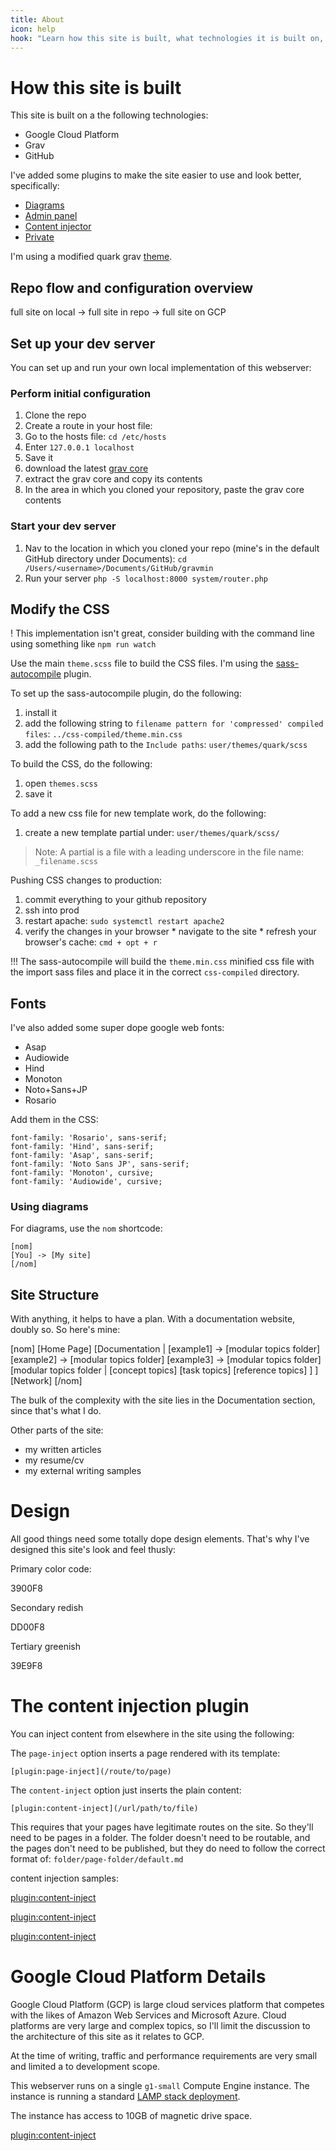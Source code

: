 ```yaml
---
title: About
icon: help
hook: "Learn how this site is built, what technologies it is built on, and how you can build one just like it."
---
```


# How this site is built

This site is built on a the following technologies:

* Google Cloud Platform
* Grav
* GitHub

I've added some plugins to make the site easier to use and look better, specifically:

* [Diagrams](https://github.com/OleVik/grav-plugin-nomnoml-uml-diagrams)
* [Admin panel](https://github.com/getgrav/grav-plugin-admin/blob/develop/README.md)
* [Content injector](https://github.com/getgrav/grav-plugin-page-inject)
* [Private](https://github.com/Diyzzuf/grav-plugin-private)

I'm using a modified quark grav [theme](https://getgrav.org/downloads/themes).

## Repo flow and configuration overview

full site on local -> full site in repo -> full site on GCP

## Set up your dev server

You can set up and run your own local implementation of this webserver:

### Perform initial configuration

1. Clone the repo
2. Create a route in your host file:
  1. Go to the hosts file: `cd /etc/hosts`
  2. Enter `127.0.0.1 localhost`
  3. Save it
3. download the latest [grav core](https://getgrav.org/downloads)
4. extract the grav core and copy its contents
5. In the area in which you cloned your repository, paste the grav core contents

### Start your dev server

1. Nav to the location in which you cloned your repo (mine's in the default GitHub directory under Documents): `cd /Users/<username>/Documents/GitHub/gravmin`
2. Run your server `php -S localhost:8000 system/router.php`


## Modify the CSS

! This implementation isn't great, consider building with the command line using something like `npm run watch`

Use the main `theme.scss` file to build the CSS files. I'm using the [sass-autocompile](https://atom.io/packages/sass-autocompile) plugin.

To set up the sass-autocompile plugin, do the following:

  1. install it
  2. add the following string to `filename pattern for 'compressed' compiled files`:
  `../css-compiled/theme.min.css`
  3. add the following path to the `Include paths`:
  `user/themes/quark/scss`

To build the CSS, do the following:

  1. open `themes.scss`
  3. save it

To add a new css file for new template work, do the following:

  1. create a new template partial under:
  `user/themes/quark/scss/`
  > Note: A partial is a file with a leading underscore in the file name: `_filename.scss`

Pushing CSS changes to production:

  1. commit everything to your github repository
  2. ssh into prod
  3. restart apache:
  `sudo systemctl restart apache2`
  4. verify the changes in your browser
    * navigate to the site
    * refresh your browser's cache:
    `cmd + opt + r`

!!! The sass-autocompile will build the `theme.min.css` minified css file with the import sass files and place it in the correct `css-compiled` directory.

## Fonts

I've also added some super dope google web fonts:

* Asap
* Audiowide
* Hind
* Monoton
* Noto+Sans+JP
* Rosario

Add them in the CSS:

```
font-family: 'Rosario', sans-serif;
font-family: 'Hind', sans-serif;
font-family: 'Asap', sans-serif;
font-family: 'Noto Sans JP', sans-serif;
font-family: 'Monoton', cursive;
font-family: 'Audiowide', cursive;
```

### Using diagrams

For diagrams, use the `nom` shortcode:

```
[nom]
[You] -> [My site]
[/nom]
```

## Site Structure

With anything, it helps to have a plan. With a documentation website, doubly so. So here's mine:

[nom]
[Home Page]
[Documentation |
  [example1] -> [modular topics folder]
  [example2] -> [modular topics folder]
  [example3] -> [modular topics folder]
  [modular topics folder |
    [concept topics]
    [task topics]
    [reference topics]
  ]
]
[Network]
[/nom]

The bulk of the complexity with the site lies in the Documentation section, since that's what I do.



Other parts of the site:
* my written articles
* my resume/cv
* my external writing samples


# Design

All good things need some totally dope design elements. That's why I've designed this site's look and feel thusly:

Primary color code:

3900F8

Secondary redish

DD00F8

Tertiary greenish

39E9F8


# The content injection plugin

You can inject content from elsewhere in the site using the following:

The `page-inject` option inserts a page rendered with its template:

`[plugin:page-inject](/route/to/page)`

The `content-inject` option just inserts the plain content:

`[plugin:content-inject](/url/path/to/file)`

This requires that your pages have legitimate routes on the site. So they'll need to be pages in a folder. The folder doesn't need to be routable, and the pages don't need to be published, but they do need to follow the correct format of: `folder/page-folder/default.md`


content injection samples:

[plugin:content-inject](/modular-topics/concept-topic)

[plugin:content-inject](/modular-topics/task-topic)

[plugin:content-inject](/modular-topics/reference-topic)

# Google Cloud Platform Details

Google Cloud Platform (GCP) is large cloud services platform that competes with the likes of Amazon Web Services and Microsoft Azure. Cloud platforms are very large and complex topics, so I'll limit the discussion to the architecture of this site as it relates to GCP.

At the time of writing, traffic and performance requirements are very small and limited a to development scope.

This webserver runs on a single `g1-small` Compute Engine instance. The instance is running a standard [LAMP stack deployment](https://console.cloud.google.com/marketplace/details/click-to-deploy-images/lamp).

The instance has access to 10GB of magnetic drive space.

[plugin:content-inject](/modular-topics/task-create-repository)
